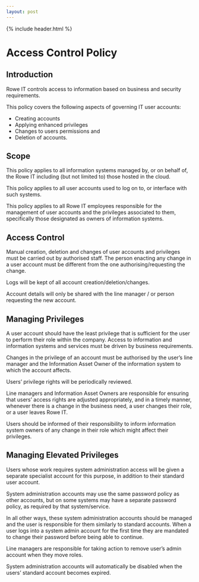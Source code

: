 ```yaml
---
layout: post
---
```


{% include header.html %}

# Access Control Policy

## Introduction

Rowe IT controls access to information based on business and security requirements. 

This policy covers the following aspects of governing IT user accounts: 

- Creating accounts 
- Applying enhanced privileges 
- Changes to users permissions and 
- Deletion of accounts. 

## Scope

This policy applies to all information systems managed by, or on behalf of, the Rowe IT including (but not limited to) those hosted in the cloud. 

This policy applies to all user accounts used to log on to, or interface with such systems. 

This policy applies to all Rowe IT employees responsible for the management of user accounts and the privileges associated to them, specifically those designated as owners of information systems. 

## Access Control

Manual creation, deletion and changes of user accounts and privileges must be carried out by authorised staff. The person enacting any change in a user account must be different from the one authorising/requesting the change. 

Logs will be kept of all account creation/deletion/changes. 

Account details will only be shared with the line manager / or person requesting the new account. 

## Managing Privileges 

A user account should have the least privilege that is sufficient for the user to perform their role within the company. Access to information and information systems and services must be driven by business requirements. 

Changes in the privilege of an account must be authorised by the user’s line manager and the Information Asset Owner of the information system to which the account affects. 

Users’ privilege rights will be periodically reviewed. 

Line managers and Information Asset Owners are responsible for ensuring that users’ access rights are adjusted appropriately, and in a timely manner, whenever there is a change in the business need, a user changes their role, or a user leaves Rowe IT. 

Users should be informed of their responsibility to inform information system owners of any change in their role which might affect their privileges. 

## Managing Elevated Privileges 

Users whose work requires system administration access will be given a separate specialist account for this purpose, in addition to their standard user account. 

System administration accounts may use the same password policy as other accounts, but on some systems may have a separate password policy, as required by that system/service. 

In all other ways, these system administration accounts should be managed and the user is responsible for them similarly to standard accounts. When a user logs into a system admin account for the first time they are mandated to change their password before being able to continue. 

Line managers are responsible for taking action to remove user’s admin account when they move roles. 

System administration accounts will automatically be disabled when the users’ standard account becomes expired. 
